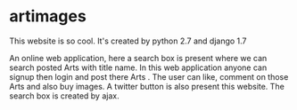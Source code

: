 # artimages
This website is so cool. It's created  by python 2.7 and django 1.7

An online web application,  here a search box is present  where we can search posted Arts with title name.
In this web application  anyone can  signup then login  and post there Arts . The user can like, 
comment  on those Arts and also buy images.
A twitter button is also present this website.
The search box is created by ajax.
